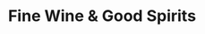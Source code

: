 ---
title: "Fine Wine & Good Spirits"
url: /pittsburgh/fine-wine-and-good-spirits-old-clairton-road/
shop: alcohol
---